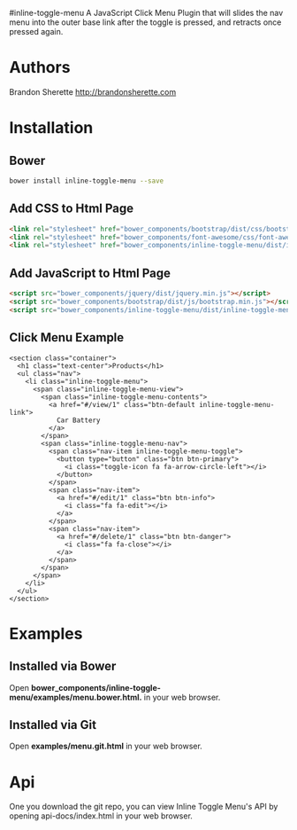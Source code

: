#inline-toggle-menu
A JavaScript Click Menu Plugin that will slides the nav menu into the outer base link after the toggle is pressed, and retracts once pressed again.

# Authors
Brandon Sherette <http://brandonsherette.com>

# Installation

## Bower
```bash
bower install inline-toggle-menu --save
```

## Add CSS to Html Page
```html
<link rel="stylesheet" href="bower_components/bootstrap/dist/css/bootstrap.min.css">
<link rel="stylesheet" href="bower_components/font-awesome/css/font-awesome.min.css">
<link rel="stylesheet" href="bower_components/inline-toggle-menu/dist/inline-toggle-menu.min.css">
```

## Add JavaScript to Html Page
```html
<script src="bower_components/jquery/dist/jquery.min.js"></script>
<script src="bower_components/bootstrap/dist/js/bootstrap.min.js"></script>
<script src="bower_components/inline-toggle-menu/dist/inline-toggle-menu.min.js"></script>
```

## Click Menu Example
```
<section class="container">
  <h1 class="text-center">Products</h1>
  <ul class="nav">
    <li class="inline-toggle-menu">
      <span class="inline-toggle-menu-view">
        <span class="inline-toggle-menu-contents">
          <a href="#/view/1" class="btn-default inline-toggle-menu-link">
            Car Battery
          </a>
        </span>
        <span class="inline-toggle-menu-nav">
          <span class="nav-item inline-toggle-menu-toggle">
            <button type="button" class="btn btn-primary">
              <i class="toggle-icon fa fa-arrow-circle-left"></i>
            </button>
          </span>
          <span class="nav-item">
            <a href="#/edit/1" class="btn btn-info">
              <i class="fa fa-edit"></i>
            </a>
          </span>
          <span class="nav-item">
            <a href="#/delete/1" class="btn btn-danger">
              <i class="fa fa-close"></i>
            </a>
          </span>
        </span>
      </span>
    </li>
  </ul>
</section>
```
# Examples

## Installed via Bower
Open **bower_components/inline-toggle-menu/examples/menu.bower.html.** in your web browser.

## Installed via Git
Open **examples/menu.git.html** in your web browser.

# Api

One you download the git repo, you can view Inline Toggle Menu's API by opening api-docs/index.html in your web browser.
